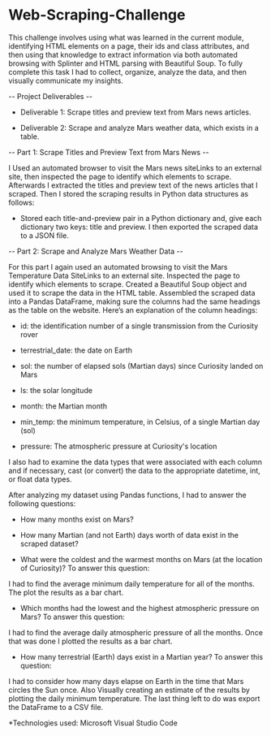 # Web-Scraping-Challenge

This challenge involves using what was learned in the current module, identifying HTML elements on a page, 
their ids and class attributes, and then using that knowledge to extract information via both automated browsing 
with Splinter and HTML parsing with Beautiful Soup. To fully complete this task I had to collect, organize, analyze the data, 
and then visually communicate my insights.

-- Project Deliverables --

- Deliverable 1: Scrape titles and preview text from Mars news articles.

- Deliverable 2: Scrape and analyze Mars weather data, which exists in a table.

-- Part 1: Scrape Titles and Preview Text from Mars News --

I Used an automated browser to visit the Mars news siteLinks to an external site, then inspected the page to identify which elements to scrape. Afterwards I 
extracted the titles and preview text of the news articles that I scraped. Then I stored the scraping results in Python data structures as follows:

- Stored each title-and-preview pair in a Python dictionary and, give each dictionary two keys: title and preview. I then exported the scraped data to a JSON file.

-- Part 2: Scrape and Analyze Mars Weather Data --

For this part I again used an automated browsing to visit the Mars Temperature Data SiteLinks to an external site. Inspected the page to identify which elements to scrape. 
Created a Beautiful Soup object and used it to scrape the data in the HTML table. Assembled the scraped data into a Pandas DataFrame, making sure the columns had the same headings as the 
table on the website. Here’s an explanation of the column headings:

- id: the identification number of a single transmission from the Curiosity rover
  
- terrestrial_date: the date on Earth

- sol: the number of elapsed sols (Martian days) since Curiosity landed on Mars

- ls: the solar longitude

- month: the Martian month

- min_temp: the minimum temperature, in Celsius, of a single Martian day (sol)

- pressure: The atmospheric pressure at Curiosity's location

I also had to examine the data types that were associated with each column and if necessary, cast (or convert) the data to the appropriate datetime, int, or float data types.

After analyzing my dataset using Pandas functions, I had to answer the following questions:

- How many months exist on Mars?

- How many Martian (and not Earth) days worth of data exist in the scraped dataset?

- What were the coldest and the warmest months on Mars (at the location of Curiosity)? To answer this question:

I had to find the average minimum daily temperature for all of the months. The plot the results as a bar chart.

- Which months had the lowest and the highest atmospheric pressure on Mars? To answer this question:

I had to find the average daily atmospheric pressure of all the months. Once that was done I plotted the results as a bar chart.

- How many terrestrial (Earth) days exist in a Martian year? To answer this question:

I had to consider how many days elapse on Earth in the time that Mars circles the Sun once. Also Visually creating an estimate of the
results by plotting the daily minimum temperature. The last thing left to do was export the DataFrame to a CSV file.

*Technologies used: Microsoft Visual Studio Code
